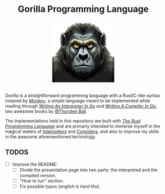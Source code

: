 <div align="center">
    <h1>Gorilla Programming Language</h1>
    <img src="./assests/Gorila_Lang_Logo.png" width="200" hegiht="200">
    <br><br>
</div>

*Gorilla* is a straightforward programming language with a Rust/C-like
syntax insipred by [*Monkey*](https://monkeylang.org/), a simple language
meant to be implemented while reading through
[*Writing An Interpreter In Go*](https://interpreterbook.com/) and
[*Writing A Compiler In Go*](https://compilerbook.com/), two awesome books by
[@Thorsten Ball](https://thorstenball.com/).

The implementations held in this repository are built with
[*The Rust Programming Language*](https://www.rust-lang.org/) and are primarly
intended to immerse myself in the magical waters of
[Interpreters](https://en.wikipedia.org/wiki/Interpreter_(computing)) and
[Compilers](https://en.wikipedia.org/wiki/Compiler),
and also to improve my skills in the awesome aforementioned technology.

## TODOS
- [ ] Improve the README:
    - [ ] Divide the presentation page into two parts: the interpreted and the
          compiled version.
    - [ ] "How to run" section.
    - [ ] Fix possible typos (*english is hard tho*).
